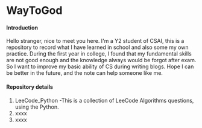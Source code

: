 # WayToGod

#### Introduction
Hello stranger, nice to meet you here. I'm a Y2 student of CSAI, this is a repository to record what I have learned in school and also some my own practice. During the first year in college, I found that my fundamental skills are not good enough and the knowledge always would be forgot after exam. So I want to improve my basic ability of CS during writing blogs. Hope I can be better in the future, and the note can help someone like me.


#### Repository details

1.  LeeCode_Python -This is a collection of LeeCode Algorithms questions, using the Python.
2.  xxxx
3.  xxxx

